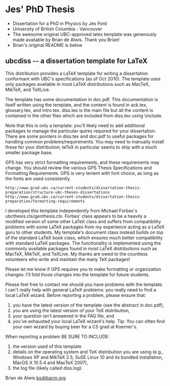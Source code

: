Jes' PhD Thesis
============================================

- Dissertation for a PhD in Physics by Jes Ford
- University of British Columbia - Vancouver 
- The awesome original UBC-approved latex template was generously made available by Brian de Alwis. Thank you Brian!
- Brian's original README is below

ubcdiss -- a dissertation template for LaTeX
--------------------------------------------

This distribution provides a LaTeX template for writing a dissertation
conformant with UBC's specifications (as of Oct 2010).  The template
uses only packages available in most LaTeX distributions such as
MacTeX, MikTeX, and TeXLive. 

The template has some documentation in doc.pdf.  This documentation
is itself written using the template, and the content is found in
ack.tex, glossary.tex, and intro.tex.  diss.tex is the main file
but all the content is contained in the other files which are included
from diss.tex using \include. 

Note that this is only a template: you'll likely need to add
additional packages to manage the particular quirks required for
your dissertation.  There are some pointers in diss.tex and doc.pdf
to useful packages for handling common problems/requirements.  You
may need to manually install these for your distribution; teTeX in
particular seems to ship with a much smaller package base.

GPS has very strict formatting requirements, and these requirements
may change.  You should review the various GPS Thesis Specifications
and Formatting Requirements.  GPS is very lenient with font choice,
as long as the fonts are used consistently.

    http://www.grad.ubc.ca/current-students/dissertation-thesis-preparation/structure-ubc-theses-dissertations
    http://www.grad.ubc.ca/current-students/dissertation-thesis-preparation/formatting-requirements

I developed this template independently from Michael Forbes's
ubcthesis.cls/genthesis.cls.  Forbes' class appears to be a heavily
a modified version of some other LaTeX class and suffers from
compatibility problems with some LaTeX packages from my experience
acting as a LaTeX guru to other students.   My template's document
class instead builds on top of the standard LaTeX book class, which
ensures much better compatibility with standard LaTeX packages.
The functionality is implemented using the commonly available
packages found in most LaTeX distributions such as MacTeX, MikTeX,
and TeXLive.  My thanks are owed to the countless volunteers who
write and maintain the many TeX packages!

Please let me know if GPS requires you to make formatting or
organization changes: I'll fold those changes into the template for
future students.

Please feel free to contact me should you have problems with the
template.  I can't really help with general LaTeX problems: you
really need to find a local LaTeX wizard. Before reporting a problem,
please ensure that:

 1. you have the latest version of the template (see the abstract
    in doc.pdf),
 2. you are using the latest version of your TeX distribution,
 2. your question isn't answered in the FAQ file, and
 3. you've exhausted your local LaTeX wizard's help.  Tip: You can
    often find your own wizard by buying beer for a CS grad at Koerner's.

When reporting a problem BE SURE TO INCLUDE:

 1. the version used of this template
 2. details on the operating system and TeX distribution you are using 
    (e.g., Windows XP and MikTeX 2.5, SuSE Linux 10 and its bundled
    installation, MacOS X 10.5.4 and MacTeX 2007),
 3. the log file (likely called diss.log).

Brian de Alwis
bsd@acm.org

